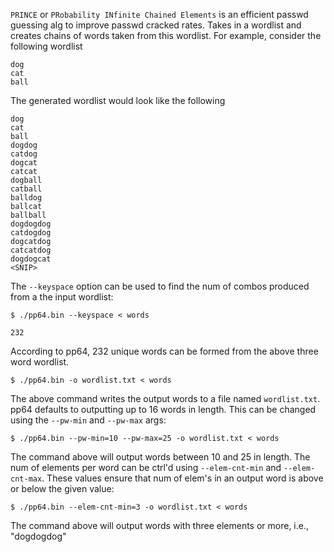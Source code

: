 `PRINCE` or `PRobability INfinite Chained Elements` is an efficient passwd guessing alg to improve passwd cracked rates. 
Takes in a wordlist and creates chains of words taken from this wordlist. For example, consider the following wordlist
```example-wordlist
dog
cat
ball
```
The generated wordlist would look like the following
```generated-wordlist
dog
cat
ball
dogdog
catdog
dogcat
catcat
dogball
catball
balldog
ballcat
ballball
dogdogdog
catdogdog
dogcatdog
catcatdog
dogdogcat
<SNIP>
```
The `--keyspace` option can be used to find the num of combos produced from a the input wordlist:
```number-of-combinations
$ ./pp64.bin --keyspace < words

232
```
According to pp64, 232 unique words can be formed from the above three word wordlist.
```forming-wordlists
$ ./pp64.bin -o wordlist.txt < words
```
The above command writes the output words to a file named `wordlist.txt`. 
pp64 defaults to outputting up to 16 words in length. This can be changed using the `--pw-min` and `--pw-max` args:
```pw-length-limits
$ ./pp64.bin --pw-min=10 --pw-max=25 -o wordlist.txt < words
```
The command above will output words between 10 and 25 in length.
The num of elements per word can be ctrl'd using `--elem-cnt-min` and `--elem-cnt-max`. These values ensure that num of elem's in an output word is above or below the given value:
```specifying-elements
$ ./pp64.bin --elem-cnt-min=3 -o wordlist.txt < words
```
The command above will output words with three elements or more, i.e., "dogdogdog"